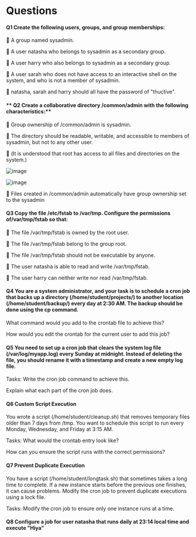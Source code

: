 # **Questions**

#### **Q1 Create the following users, groups, and group memberships:**

 A group named sysadmin.

 A user natasha who belongs to sysadmin as a secondary group.

 A user harry who also belongs to sysadmin as a secondary group.

 A user sarah who does not have access to an interactive shell on the system, and who is not a member of sysadmin.

 natasha, sarah and harry should all have the password of "thuctive".

#### ** Q2 Create a collaborative directory /common/admin with the following characteristics:**

 Group ownership of /common/admin is sysadmin.

 The directory should be readable, writable, and accessible to members of sysadmin, but not to any other user.

 (It is understood that root has access to all files and directories on the system.)




![image](https://github.com/user-attachments/assets/cffe7c9c-b381-411d-9d4b-04ff4f09ae88)



![image](https://github.com/user-attachments/assets/e683fe39-8dad-448c-a17a-fa17d45ddc3d)


 Files created in /common/admin automatically have group ownership set to the sysadmin

#### **Q3 Copy the file /etc/fstab to /var/tmp. Configure the permissions of/var/tmp/fstab so that:**

 The file /var/tmp/fstab is owned by the root user.

 The file /var/tmp/fstab belong to the group root.

 The file /var/tmp/fstab should not be executable by anyone.

 The user natasha is able to read and write /var/tmp/fstab.

 The user harry can neither write nor read /var/tmp/fstab.


#### Q4 You are a system administrator, and your task is to schedule a cron job that backs up a directory (/home/student/projects/) to another location (/home/student/backup/) every day at 2:30 AM. The backup should be done using the cp command.

What command would you add to the crontab file to achieve this?

How would you edit the crontab for the current user to add this job?


#### Q5 You need to set up a cron job that clears the system log file (/var/log/myapp.log) every Sunday at midnight. Instead of deleting the file, you should rename it with a timestamp and create a new empty log file.

Tasks:
Write the cron job command to achieve this.

Explain what each part of the cron job does.


#### Q6 Custom Script Execution
You wrote a script (/home/student/cleanup.sh) that removes temporary files older than 7 days from /tmp. You want to schedule this script to run every Monday, Wednesday, and Friday at 3:15 AM.

Tasks:
What would the crontab entry look like?

How can you ensure the script runs with the correct permissions?


#### Q7 Prevent Duplicate Execution
You have a script (/home/student/longtask.sh) that sometimes takes a long time to complete. If a new instance starts before the previous one finishes, it can cause problems. Modify the cron job to prevent duplicate executions using a lock file.

Tasks:
Modify the cron job to ensure only one instance runs at a time.


#### Q8 Configure a job for user natasha that runs daily at 23:14 local time and execute "Hiya"

